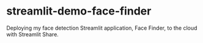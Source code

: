 # streamlit-demo-face-finder
Deploying my face detection Streamlit application, Face Finder, to the cloud with Streamlit Share.
